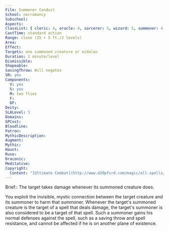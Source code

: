 ```yaml
---
File: Summoner Conduit
School: necromancy
Subschool: 
Aspects: 
ClassList: { cleric: 4, oracle: 4, sorcerer: 5, wizard: 5, summoner: 4, unchained summoner: 4, witch: 5, occultist: 4, psychic: 5 }
CastTime: standard action
Range: close (25 + 5 ft./2 levels)
Area: 
Effect: 
Targets: one summoned creature or eidolon
Duration: 1 minute/level
Dismissible: 
Shapeable: 
SavingThrow: Will negates
SR: yes
Components:
  V: yes
  S: yes
  M: two flies
  F: 
  DF: 
Deity: 
SLALevel: 5
Domains: 
GPCost: 
Bloodline: 
Patron: 
MythicDescription: 
Augment: 
Mythic: 
Haunt: 
Ruse: 
Draconic: 
Meditative: 
Copyright:
  Content: "[Ultimate Combat](http://www.d20pfsrd.com/magic/all-spells/s/summoner-conduit)"
---
```

Brief:: The target takes damage whenever its summoned creature does.

You exploit the invisible, mystic connection between the target creature and its summoner to harm that summoner. Whenever the target's summoned creature is the target of a spell that deals damage, the target's summoner is also considered to be a target of that spell. Such a summoner gains his normal defenses against the spell, such as a saving throw and spell resistance, and cannot be affected if he is on another plane of existence.

